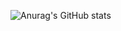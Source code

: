 ![Anurag's GitHub stats](https://github-readme-stats.vercel.app/api?username=Zero6992&show_icons=true&theme=tokyonight)
